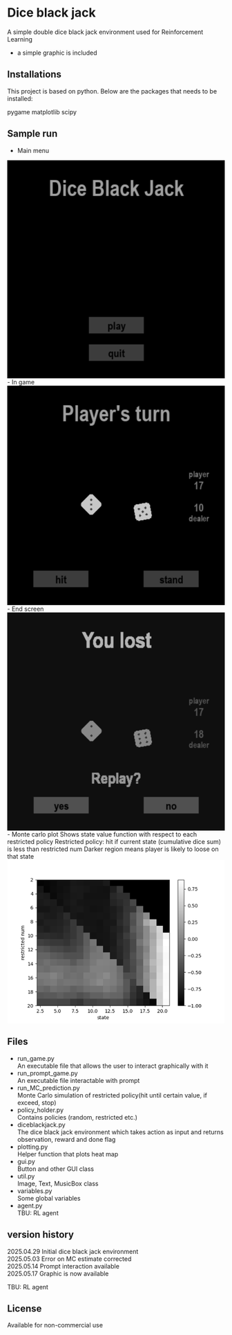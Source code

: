 # Dice black jack
A simple double dice black jack environment used for Reinforcement Learning


- a simple graphic is included

## Installations
This project is based on python. Below are the packages that needs to be installed:


pygame
matplotlib
scipy

## Sample run
- Main  menu       
<img src="./sample_run/main.png" align="center">  
- In game       
<img src="./sample_run/in_game.png" align="center">  
- End screen       
<img src="./sample_run/result.png" align="center">
- Monte carlo plot        
Shows state value function with respect to each restricted policy     
Restricted policy: hit if current state (cumulative dice sum) is less than restricted num        
Darker region means player is likely to loose on that state
<img src="./sample_run/MC_plot.png" align="center">  


## Files
- run_game.py      
An executable file that allows the user to interact graphically with it
- run_prompt_game.py     
An executable file interactable with prompt
- run_MC_prediction.py     
Monte Carlo simulation of restricted policy(hit until certain value, if exceed, stop)
- policy_holder.py         
Contains policies (random, restricted etc.)
- diceblackjack.py     
The dice black jack environment which takes action as input and returns observation, reward and done flag
- plotting.py     
Helper function that plots heat map
- gui.py     
Button and other GUI class
- util.py     
Image, Text, MusicBox class
- variables.py     
Some global variables
- agent.py     
TBU: RL agent

## version history

2025.04.29 Initial dice black jack environment      
2025.05.03 Error on MC estimate corrected      
2025.05.14 Prompt interaction available       
2025.05.17 Graphic is now available


TBU: RL agent

## License
Available for non-commercial use

